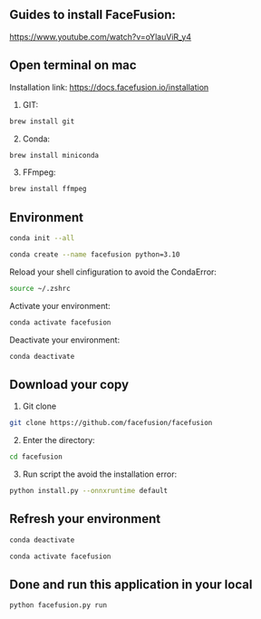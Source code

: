 ## Guides to install FaceFusion:
https://www.youtube.com/watch?v=oYlauViR_y4

## Open terminal on mac
Installation link: https://docs.facefusion.io/installation

1. GIT:
```bash
brew install git
```

2. Conda:
```bash
brew install miniconda
```

3. FFmpeg:
```bash
brew install ffmpeg
```

## Environment
```bash
conda init --all
```
```bash
conda create --name facefusion python=3.10
```

Reload your shell cinfiguration to avoid the CondaError:
```bash
source ~/.zshrc
```
Activate your environment:
```bash
conda activate facefusion
```
Deactivate your environment:
```bash
conda deactivate
```


## Download your copy
1. Git clone
```bash
git clone https://github.com/facefusion/facefusion
```

2. Enter the directory:
```bash
cd facefusion
```

3. Run script the avoid the installation error:
```bash
python install.py --onnxruntime default
```

## Refresh your environment
```bash
conda deactivate
```

```bash
conda activate facefusion
```

## Done and run this application in your local
```bash
python facefusion.py run
```





